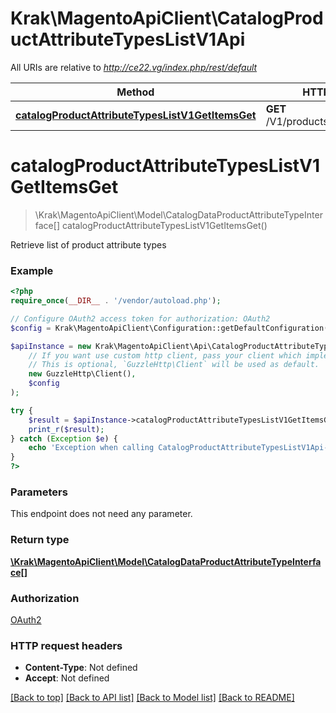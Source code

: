 # Krak\MagentoApiClient\CatalogProductAttributeTypesListV1Api

All URIs are relative to *http://ce22.vg/index.php/rest/default*

Method | HTTP request | Description
------------- | ------------- | -------------
[**catalogProductAttributeTypesListV1GetItemsGet**](CatalogProductAttributeTypesListV1Api.md#catalogProductAttributeTypesListV1GetItemsGet) | **GET** /V1/products/attributes/types | 


# **catalogProductAttributeTypesListV1GetItemsGet**
> \Krak\MagentoApiClient\Model\CatalogDataProductAttributeTypeInterface[] catalogProductAttributeTypesListV1GetItemsGet()



Retrieve list of product attribute types

### Example
```php
<?php
require_once(__DIR__ . '/vendor/autoload.php');

// Configure OAuth2 access token for authorization: OAuth2
$config = Krak\MagentoApiClient\Configuration::getDefaultConfiguration()->setAccessToken('YOUR_ACCESS_TOKEN');

$apiInstance = new Krak\MagentoApiClient\Api\CatalogProductAttributeTypesListV1Api(
    // If you want use custom http client, pass your client which implements `GuzzleHttp\ClientInterface`.
    // This is optional, `GuzzleHttp\Client` will be used as default.
    new GuzzleHttp\Client(),
    $config
);

try {
    $result = $apiInstance->catalogProductAttributeTypesListV1GetItemsGet();
    print_r($result);
} catch (Exception $e) {
    echo 'Exception when calling CatalogProductAttributeTypesListV1Api->catalogProductAttributeTypesListV1GetItemsGet: ', $e->getMessage(), PHP_EOL;
}
?>
```

### Parameters
This endpoint does not need any parameter.

### Return type

[**\Krak\MagentoApiClient\Model\CatalogDataProductAttributeTypeInterface[]**](../Model/CatalogDataProductAttributeTypeInterface.md)

### Authorization

[OAuth2](../../README.md#OAuth2)

### HTTP request headers

 - **Content-Type**: Not defined
 - **Accept**: Not defined

[[Back to top]](#) [[Back to API list]](../../README.md#documentation-for-api-endpoints) [[Back to Model list]](../../README.md#documentation-for-models) [[Back to README]](../../README.md)

